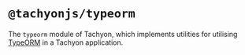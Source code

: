 # `@tachyonjs/typeorm`

The `typeorm` module of Tachyon, which implements utilities for utilising
[TypeORM](https://typeorm.io/) in a Tachyon application.

